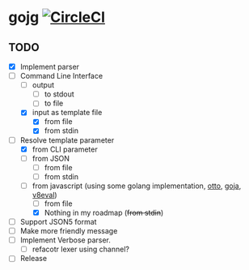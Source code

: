 # gojg [![CircleCI](https://circleci.com/gh/wreulicke/gojg.svg?style=svg)](https://circleci.com/gh/wreulicke/gojg)

## TODO

- [x] Implement parser
- [ ] Command Line Interface
  - [ ] output
    - [ ] to stdout
    - [ ] to file
  - [x] input as template file
    - [x] from file
    - [x] from stdin
- [ ] Resolve template parameter
  - [x] from CLI parameter
  - [ ] from JSON
    - [ ] from file
    - [ ] from stdin
  - [ ] from javascript (using some golang implementation, [otto](https://github.com/robertkrimen/otto), [goja](https://github.com/dop251/goja), [v8eval](https://github.com/sony/v8eval))
    - [ ] from file
    - [x] Nothing in my roadmap (~~from stdin~~)
- [ ] Support JSON5 format
- [ ] Make more friendly message
- [ ] Implement Verbose parser.
    - [ ] refacotr lexer using channel?
- [ ] Release